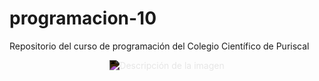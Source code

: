 # programacion-10
Repositorio del curso de programación del Colegio Científico de Puriscal


<p align="center">
  <img src="[imagen.png](https://cdn-icons-png.flaticon.com/512/5385/5385850.png)" alt="Descripción de la imagen" style="filter: invert(100%);">
</p>
